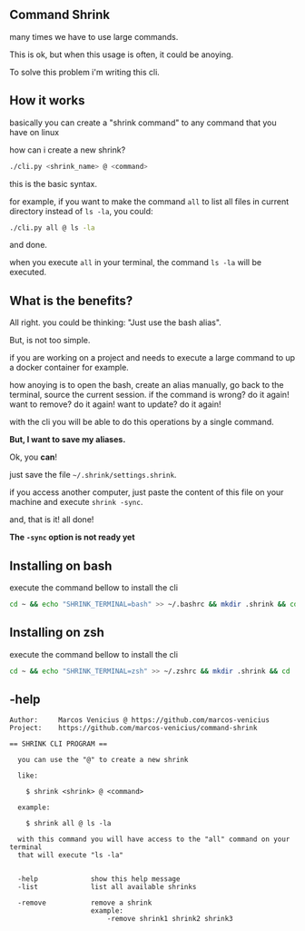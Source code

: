 ## Command Shrink

many times we have to use large commands.

This is ok, but when this usage is often, it could be anoying.

To solve this problem i'm writing this cli.

## How it works

basically you can create a "shrink command" to any command that you have on linux

how can i create a new shrink?

```bash
./cli.py <shrink_name> @ <command>
```

this is the basic syntax.

for example, if you want to make the command `all` to list all files in current directory instead of `ls -la`, you could:

```bash
./cli.py all @ ls -la
```

and done.

when you execute `all` in your terminal, the command `ls -la` will be executed.

## What is the benefits?

All right. you could be thinking: "Just use the bash alias".

But, is not too simple.

if you are working on a project and needs to execute a large command to up a docker container for example.

how anoying is to open the bash, create an alias manually, go back to the terminal, source the current session.
if the command is wrong? do it again!
want to remove? do it again!
want to update? do it again!

with the cli you will be able to do this operations by a single command.

**But, I want to save my aliases.**

Ok, you **can**!

just save the file `~/.shrink/settings.shrink`.

if you access another computer, just paste the content of this file on your machine and execute `shrink -sync`.

and, that is it! all done!

**The `-sync` option is not ready yet**

## Installing on bash

execute the command bellow to install the cli

```bash
cd ~ && echo "SHRINK_TERMINAL=bash" >> ~/.bashrc && mkdir .shrink && cd .shrink && git clone https://github.com/marcos-venicius/command-shrink.git shrink && echo 'shrink() { ~/.shrink/shrink/cli.py "$@"; exec bash; }' >> ~/.bashrc && cd ~ && shrink -help
```

## Installing on zsh

execute the command bellow to install the cli

```bash
cd ~ && echo "SHRINK_TERMINAL=zsh" >> ~/.zshrc && mkdir .shrink && cd .shrink && git clone https://github.com/marcos-venicius/command-shrink.git shrink && echo 'shrink() { ~/.shrink/shrink/cli.py "$@"; exec bash; }' >> ~/.zshrc && cd ~ && shrink -help
```

## -help

```console
Author:     Marcos Venicius @ https://github.com/marcos-venicius
Project:    https://github.com/marcos-venicius/command-shrink

== SHRINK CLI PROGRAM ==

  you can use the "@" to create a new shrink

  like:

    $ shrink <shrink> @ <command>

  example:

    $ shrink all @ ls -la

  with this command you will have access to the "all" command on your terminal
  that will execute "ls -la"


  -help             show this help message
  -list             list all available shrinks

  -remove           remove a shrink
                    example:
                        -remove shrink1 shrink2 shrink3
```
